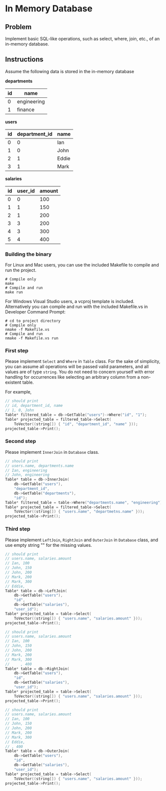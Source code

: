 # In Memory Database

## Problem
Implement basic SQL-like operations, such as select, where, join, etc., of an in-memory database.

## Instructions
Assume the following data is stored in the in-memory database

**departments**

| id  |  name       |
| ----|-------------|
| 0   | engineering |
| 1   | finance     |

**users**

| id | department_id | name   |
| ---|---------------|--------|
| 0  |  0            |  Ian   |
| 1  |  0            |  John  |
| 2  |  1            |  Eddie |
| 3  |  1            |  Mark  |

**salaries**

| id | user_id  | amount |
| ---|----------|--------|
| 0  | 0        | 100    |
| 1  | 1        | 150    |
| 2  | 1        | 200    |
| 3  | 3        | 200    |
| 4  | 3        | 300    |
| 5  | 4        | 400    |

### Building the binary
For Linux and Mac users, you can use the included Makefile to compile and run the project.

~~~shell
# Compile only
make
# Compile and run
make run
~~~

For Windows Visual Studio users, a vcproj template is included. Alternatively you can compile and run with the included Makefile.vs in Developer Command Prompt:

~~~shell
# cd to project directory
# Compile only
nmake -f Makefile.vs
# Compile and run
nmake -f Makefile.vs run
~~~

### First step
Please implement `Select` and `Where` in `Table` class. For the sake of simplicity, you can assume all operations will be passed valid parameters, and all values are of type `string`. You do not need to concern yourself with error handling for occurrences like selecting an arbitrary column from a non-existent table.


For example,

~~~c
// should print
// id, department_id, name
// 1, 0, John
Table* filtered_table = db->GetTable("users")->Where("id", "1");
Table* projected_table = filtered_table->Select(
    ToVector((string[]) { "id", "department_id", "name" }));
projected_table->Print();
~~~

### Second step
Please implement `InnerJoin` in `Database` class.

~~~c
// should print
// users.name, departments.name
// Ian, engineering
// John, engineering
Table* table = db->InnerJoin(
    db->GetTable("users"),
    "department_id",
    db->GetTable("departments"),
    "id");
Table* filtered_table = table->Where("departments.name", "engineering");
Table* projected_table = filtered_table->Select(
    ToVector((string[]) { "users.name", "departmetns.name" }));
projected_table->Print();
~~~

### Third step
Please implement `LeftJoin`, `RightJoin` and `OuterJoin` in `Database` class, and use empty string "" for the missing values.

~~~c
// should print
// users.name, salaries.amount
// Ian, 100
// John, 150
// John, 200
// Mark, 200
// Mark, 300
// Eddie,
Table* table = db->LeftJoin(
    db->GetTable("users"),
    "id",
    db->GetTable("salaries"),
    "user_id");
Table* projected_table = table->Select(
    ToVector((string[]) { "users.name", "salaries.amount" }));
projected_table->Print();

// should print
// users.name, salaries.amount
// Ian, 100
// John, 150
// John, 200
// Mark, 200
// Mark, 300
//     , 400
Table* table = db->RightJoin(
    db->GetTable("users"),
    "id",
    db->GetTable("salaries"),
    "user_id");
Table* projected_table = table->Select(
    ToVector((string[]) { "users.name", "salaries.amount" }));
projected_table->Print();

// should print
// users.name, salaries.amount
// Ian, 100
// John, 150
// John, 200
// Mark, 200
// Mark, 300
// Eddie,
// , 400
Table* table = db->OuterJoin(
    db->GetTable("users"),
    "id",
    db->GetTable("salaries"),
    "user_id");
Table* projected_table = table->Select(
    ToVector((string[]) { "users.name", "salaries.amount" }));
projected_table->Print();
~~~
